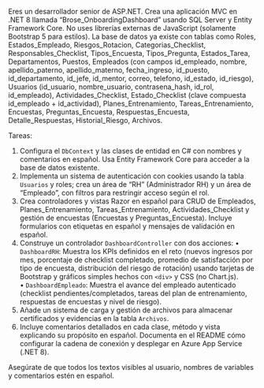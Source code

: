 Eres un desarrollador senior de ASP.NET. Crea una aplicación MVC en .NET 8 llamada “Brose_OnboardingDashboard” usando SQL Server y Entity Framework Core. No uses librerías externas de JavaScript (solamente Bootstrap 5 para estilos). La base de datos ya existe con tablas como Roles, Estados_Empleado, Riesgos_Rotacion, Categorias_Checklist, Responsables_Checklist, Tipos_Encuesta, Tipos_Pregunta, Estados_Tarea, Departamentos, Puestos, Empleados (con campos id_empleado, nombre, apellido_paterno, apellido_materno, fecha_ingreso, id_puesto, id_departamento, id_jefe, id_mentor, correo, telefono, id_estado, id_riesgo), Usuarios (id_usuario, nombre_usuario, contrasena_hash, id_rol, id_empleado), Actividades_Checklist, Estado_Checklist (clave compuesta id_empleado + id_actividad), Planes_Entrenamiento, Tareas_Entrenamiento, Encuestas, Preguntas_Encuesta, Respuestas_Encuesta, Detalle_Respuestas, Historial_Riesgo, Archivos.

Tareas:
1. Configura el `DbContext` y las clases de entidad en C# con nombres y comentarios en español. Usa Entity Framework Core para acceder a la base de datos existente.
2. Implementa un sistema de autenticación con cookies usando la tabla `Usuarios` y roles; crea un área de “RH” (Administrador RH) y un área de “Empleado”, con filtros para restringir acceso según el rol.
3. Crea controladores y vistas Razor en español para CRUD de Empleados, Planes_Entrenamiento, Tareas_Entrenamiento, Actividades_Checklist y gestión de encuestas (Encuestas y Preguntas_Encuesta). Incluye formularios con etiquetas en español y mensajes de validación en español.
4. Construye un controlador `DashboardController` con dos acciones:
   • `DashboardRH`: Muestra los KPIs definidos en el reto (nuevos ingresos por mes, porcentaje de checklist completado, promedio de satisfacción por tipo de encuesta, distribución del riesgo de rotación) usando tarjetas de Bootstrap y gráficos simples hechos con `<div>` y CSS (no Chart.js).  
   • `DashboardEmpleado`: Muestra el avance del empleado autenticado (checklist pendientes/completados, tareas del plan de entrenamiento, respuestas de encuestas y nivel de riesgo).
5. Añade un sistema de carga y gestión de archivos para almacenar certificados y evidencias en la tabla `Archivos`.
6. Incluye comentarios detallados en cada clase, método y vista explicando su propósito en español. Documenta en el README cómo configurar la cadena de conexión y desplegar en Azure App Service (.NET 8).

Asegúrate de que todos los textos visibles al usuario, nombres de variables y comentarios estén en español.
